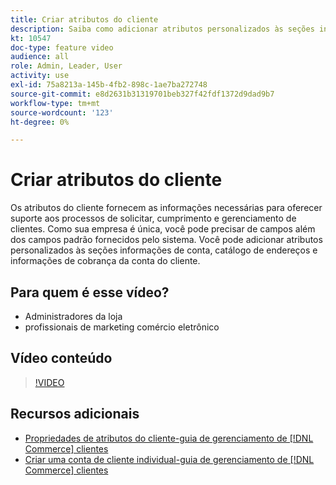 ```yaml
---
title: Criar atributos do cliente
description: Saiba como adicionar atributos personalizados às seções informações de conta, catálogo de endereços e informações de faturamento da conta do cliente.
kt: 10547
doc-type: feature video
audience: all
role: Admin, Leader, User
activity: use
exl-id: 75a8213a-145b-4fb2-898c-1ae7ba272748
source-git-commit: e8d2631b31319701beb327f42fdf1372d9dad9b7
workflow-type: tm+mt
source-wordcount: '123'
ht-degree: 0%

---
```


# Criar atributos do cliente

Os atributos do cliente fornecem as informações necessárias para oferecer suporte aos processos de solicitar, cumprimento e gerenciamento de clientes. Como sua empresa é única, você pode precisar de campos além dos campos padrão fornecidos pelo sistema. Você pode adicionar atributos personalizados às seções informações de conta, catálogo de endereços e informações de cobrança da conta do cliente.

## Para quem é esse vídeo?

- Administradores da loja
- profissionais de marketing comércio eletrônico

## Vídeo conteúdo

>[!VIDEO](https://video.tv.adobe.com/v/343661?quality=12&learn=on)

## Recursos adicionais

- [Propriedades de atributos do cliente-guia de gerenciamento de  [!DNL Commerce]  clientes](https://experienceleague.adobe.com/docs/commerce-admin/customers/customer-accounts/attributes/attribute-properties.html)
- [Criar uma conta de cliente individual-guia de gerenciamento de  [!DNL Commerce]  clientes](https://experienceleague.adobe.com/docs/commerce-admin/customers/customer-accounts/account-create.html)
